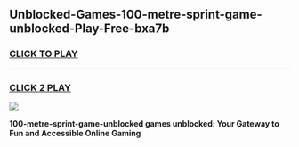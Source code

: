 
## Unblocked-Games-100-metre-sprint-game-unblocked-Play-Free-bxa7b
<h3>
<a href="https://premium76.site?title=100-metre-sprint-game-unblocked&ref=10A">CLICK TO PLAY</a></h3>
<hr>

<h3>
<a href="https://premium76.site?title=100-metre-sprint-game-unblocked&ref=10A">CLICK 2 PLAY</a>
  
</h3>

<a href="https://premium76.site?title=100-metre-sprint-game-unblocked&ref=10A"><img src="https://clearcache.store/games.png"></a>


**100-metre-sprint-game-unblocked games unblocked: Your Gateway to Fun and Accessible Online Gaming**
